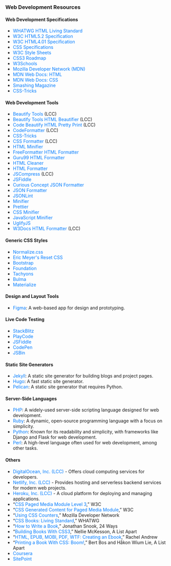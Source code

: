 <!DOCTYPE html>
<html lang="en">
<head>
	<meta charset="UTF-8">
	<meta name="viewport" content="width=device-width, initial-scale=1.0">
	<title>Web Development Resources</title>
	  <style>
    table {
      width: 100%;
      border-collapse: collapse;
      margin-bottom: 20px;
    }
    th, td {
      border: 1px solid #ddd;
      padding: 8px;
      text-align: left;
    }
    th {
      background-color: #f2f2f2;
    }
    a {
      color: #007bff;
      text-decoration: none;
    }
    a:hover {
      text-decoration: underline;
    }
  </style>
</head>
<body>
	<h3>Web Development Resources</h3>
	<h4>Web Development Specifications</h4>
	<ul>
		<li><a href="https://html.spec.whatwg.org/multipage/">WHATWG HTML Living Standard</a></li>
		<li><a href="https://w3.org/TR/html52/">W3C HTML5.2 Specification</a></li>
		<li><a href="https://w3.org/TR/html/">W3C HTML4.01 Specification</a></li>
		<li><a href="https://w3.org/Style/CSS/specs.en.html">CSS Specifications</a></li>
		<li><a href="https://w3.org/StyleSheets/">W3C Style Sheets</a></li>
		<li><a href="https://w3.org/TR/css3-roadmap/">CSS3 Roadmap</a></li>
		<li><a href="https://w3schools.com/">W3Schools</a></li>
		<li><a href="https://developer.mozilla.org/en-US/">Mozilla Developer Network (MDN)</a></li>
		<li><a href="https://developer.mozilla.org/en-US/docs/Web/HTML">MDN Web Docs: HTML</a></li>
		<li><a href="https://developer.mozilla.org/en-US/docs/Web/CSS">MDN Web Docs: CSS</a></li>
		<li><a href="https://smashingmagazine.com/">Smashing Magazine</a></li>
		<li><a href="https://css-tricks.com/">CSS-Tricks</a></li>
	</ul>
	<h4>Web Development Tools</h4>
	<ul>
		<li><a href="https://beautify.tools/">Beautify Tools</a> (LCC)</li>
		<li><a href="https://beautifytools.com/html-beautifier.php">Beautify Tools HTML Beautifier</a> (LCC)</li>
		<li><a href="https://codebeautify.org/html-pretty-print">Code Beautify HTML Pretty Print</a> (LCC)</li>
		<li><a href="https://codeformatter.org/">CodeFormatter</a> (LCC)</li>
		<li><a href="https://css-tricks.com/">CSS-Tricks</a></li>
		<li><a href="https://cssformatter.com/">CSS Formatter</a> (LCC)</li>
		<li><a href="https://davidbcalhoun.com/2020/html-minifier/">HTML Minifier</a></li>
		<li><a href="https://freeformatter.com/html-formatter.html">FreeFormatter HTML Formatter</a></li>
		<li><a href="https://guru99.com/html-formatter.html">Guru99 HTML Formatter</a></li>
		<li><a href="https://htmlcleaner.com/">HTML Cleaner</a></li>
		<li><a href="https://htmlformatter.com/">HTML Formatter</a></li>
		<li><a href="https://jscompress.com/">JSCompress</a> (LCC)</li>
		<li><a href="https://jsfiddle.net">JSFiddle</a></li>
		<li><a href="https://jsonformatter.curiousconcept.com/">Curious Concept JSON Formatter</a></li>
		<li><a href="https://jsonformatter.org/">JSON Formatter</a></li>
		<li><a href="https://jsonlint.com/">JSONLint</a></li>
		<li><a href="https://minifier.org/">Minifier</a></li>
		<li><a href="https://prettier.io/">Prettier</a></li>
		<li><a href="https://toptal.com/developers/cssminifier">CSS Minifier</a></li>
		<li><a href="https://toptal.com/developers/javascript-minifier">JavaScript Minifier</a></li>
		<li><a href="https://uglify-js.org/">UglifyJS</a></li>
		<li><a href="https://w3docs.com/nx/formatter/html">W3Docs HTML Formatter</a> (LCC)</li>
	</ul>
	<h4>Generic CSS Styles</h4>
	<ul>
		<li><a href="https://github.com/necolas/normalize.css">Normalize.css</a></li>
		<li><a href="https://meyerweb.com/eric/tools/css/reset/">Eric Meyer's Reset CSS</a></li>
		<li><a href="https://github.com/twbs/bootstrap">Bootstrap</a></li>
		<li><a href="https://foundation.zurb.com/">Foundation</a></li>
		<li><a href="https://tachyons.io/">Tachyons</a></li>
		<li><a href="https://bulma.io/">Bulma</a></li>
		<li><a href="https://materializecss.com/">Materialize</a></li>
	</ul>
	<h4>Design and Layout Tools</h4>
	<ul>
		<li><a href="https://figma.com/">Figma</a>: A web-based app for design and prototyping.</li>
	</ul>
	<h4>Live Code Testing</h4>
	<ul>
		<li><a href="https://stackblitz.com/">StackBlitz</a></li>
		<li><a href="https://playcode.io/">PlayCode</a></li>
		<li><a href="https://jsfiddle.net">JSFiddle</a></li>
		<li><a href="https://codepen.io">CodePen</a></li>
		<li><a href="https://jsbin.com">JSBin</a></li>
	</ul>
	<h4>Static Site Generators</h4>
	<ul>
		<li><a href="https://jekyllrb.com/">Jekyll</a>: A static site generator for building blogs and project pages.</li>
		<li><a href="https://gohugo.io/">Hugo</a>: A fast static site generator.</li>
		<li><a href="https://blog.getpelican.com/">Pelican</a>: A static site generator that requires Python.</li>
	</ul>
	<h4>Server-Side Languages</h4>
	<ul>
		<li><a href="https://www.php.net/">PHP</a>: A widely-used server-side scripting language designed for web development.</li>
		<li><a href="https://www.ruby-lang.org/en/">Ruby</a>: A dynamic, open-source programming language with a focus on simplicity.</li>
		<li><a href="https://www.python.org/">Python</a>: Known for its readability and simplicity, with frameworks like Django and Flask for web development.</li>
		<li><a href="https://www.perl.org/">Perl</a>: A high-level language often used for web development, among other tasks.</li>
	</ul>
	<h4>Others</h4>
	<ul>
		<li><a href="https://digitalocean.com/">DigitalOcean, Inc. (LCC)</a> - Offers cloud computing services for developers.</li>
		<li><a href="https://netlify.com/">Netlify, Inc. (LCC)</a> - Provides hosting and serverless backend services for modern web projects.</li>
		<li><a href="https://heroku.com/">Heroku, Inc. (LCC)</a> - A cloud platform for deploying and managing applications.</li>
		<li>“<a href="https://www.w3.org/TR/css3-page/">CSS Paged Media Module Level 3</a>,” W3C</li>
		<li>“<a href="https://www.w3.org/TR/css-gcpm-3/">CSS Generated Content for Paged Media Module</a>,” W3C</li>
		<li>“<a href="https://developer.mozilla.org/en-US/docs/Web/Guide/CSS/Counters">Using CSS Counters</a>,” Mozilla Developer Network</li>
		<li>“<a href="https://books.spec.whatwg.org/">CSS Books: Living Standard</a>,” WHATWG</li>
		<li>“<a href="https://24ways.org/2013/how-to-write-a-book/">How to Write a Book</a>,” Jonathan Snook, 24 Ways</li>
		<li>“<a href="https://alistapart.com/article/building-books-with-css3">Building Books With CSS3</a>,” Nellie McKesson, A List Apart</li>
		<li>“<a href="https://rachelandrew.co.uk/archives/2014/01/07/html-epub-mobi-pdf-wtf-creating-an-ebook/">HTML, EPUB, MOBI, PDF, WTF: Creating an Ebook</a>,” Rachel Andrew</li>
		<li>“<a href="https://alistapart.com/article/boom">Printing a Book With CSS: Boom!</a>,” Bert Bos and Håkon Wium Lie, A List Apart</li>
		<li><a href="https://coursera.org/">Coursera</a></li>
		<li><a href="https://sitepoint.com/">SitePoint</a></li>
	</ul>
</body>
</html>